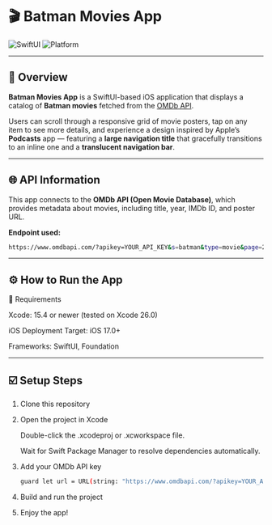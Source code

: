 # 🎬 Batman Movies App

![SwiftUI](https://img.shields.io/badge/SwiftUI-Enabled-blue?logo=swift)
![Platform](https://img.shields.io/badge/Platform-iOS-lightgrey?logo=apple)

---

## 🦇 Overview  

**Batman Movies App** is a SwiftUI-based iOS application that displays a catalog of **Batman movies** fetched from the [OMDb API](https://www.omdbapi.com/).  

Users can scroll through a responsive grid of movie posters, tap on any item to see more details, and experience a design inspired by Apple’s **Podcasts** app — featuring a **large navigation title** that gracefully transitions to an inline one and a **translucent navigation bar**.

---

## 🌐 API Information  

This app connects to the **OMDb API (Open Movie Database)**, which provides metadata about movies, including title, year, IMDb ID, and poster URL.

**Endpoint used:**
```bash
https://www.omdbapi.com/?apikey=YOUR_API_KEY&s=batman&type=movie&page=2
```
---
## ⚙️ How to Run the App

🧩 Requirements

Xcode: 15.4 or newer (tested on Xcode 26.0)

iOS Deployment Target: iOS 17.0+

Frameworks: SwiftUI, Foundation

---
## ☑️ Setup Steps

1. Clone this repository
2. Open the project in Xcode

   Double-click the .xcodeproj or .xcworkspace file.

   Wait for Swift Package Manager to resolve dependencies automatically.

3. Add your OMDb API key

   ```bash
   guard let url = URL(string: "https://www.omdbapi.com/?apikey=YOUR_API_KEY&s=batman&type=movie&page=2")
   ```
4. Build and run the project

5. Enjoy the app!
